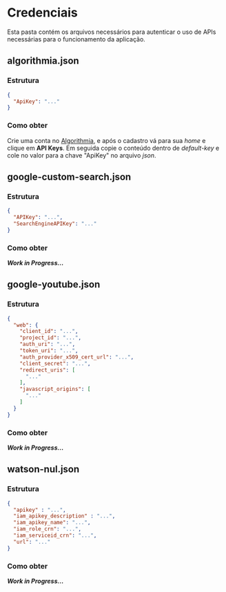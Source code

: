 # Credenciais

Esta pasta contém os arquivos necessários para autenticar o uso de APIs necessárias para o 
funcionamento da aplicação.

## algorithmia.json

### Estrutura

```json
{
  "ApiKey": "..."
}
```

### Como obter

Crie uma conta no [Algorithmia](https://algorithmia.com/), e após o cadastro vá para sua *home*
e clique em **API Keys**. Em seguida copie o conteúdo dentro de *default-key* e cole no valor para
a chave "ApiKey" no arquivo *json*.

## google-custom-search.json

### Estrutura

```json
{
  "APIKey": "...",
  "SearchEngineAPIKey": "..."
}
```

### Como obter

**_Work in Progress..._**

## google-youtube.json

### Estrutura

```json
{
  "web": {
    "client_id": "...",
    "project_id": "...",
    "auth_uri": "...",
    "token_uri": "...",
    "auth_provider_x509_cert_url": "...",
    "client_secret": "...",
    "redirect_uris": [
      "..."
    ],
    "javascript_origins": [
      "..."
    ]
  }
}
```

### Como obter

**_Work in Progress..._**

## watson-nul.json

### Estrutura
```json
{
  "apikey" : "...",
  "iam_apikey_description" : "...",
  "iam_apikey_name": "...",
  "iam_role_crn": "...",
  "iam_serviceid_crn": "...",
  "url": "..."
}
```

### Como obter

**_Work in Progress..._**
